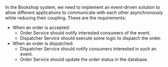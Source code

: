 In the Bookshop system, we need to implement an event-driven solution to allow different applications to communicate with each other asynchronously while
reducing their coupling. These are the requirements:

* When an order is accepted:
  - Order Service should notify interested consumers of the event.
  - Dispatcher Service should execute some logic to dispatch the order.
* When an order is dispatched:
  - Dispatcher Service should notify consumers interested in such an event.
  - Order Service should update the order status in the database.
